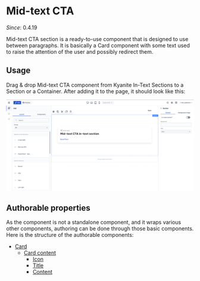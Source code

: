 # Mid-text CTA

_Since_: 0.4.19

Mid-text CTA section is a ready-to-use component that is designed to use between paragraphs. It is
basically a Card component with some text used to raise the attention of the user and 
possibly redirect them.

## Usage

Drag & drop Mid-text CTA component from Kyanite In-Text Sections to a Section or a Container.
After adding it to the page, it should look like this:
<p align="center" width="100%">
    <img class="image--with-border" src="_images/initial-midtextcta.png" alt="Initial Mid-text CTA">
</p>

## Authorable properties

As the component is not a standalone component, and it wraps various other components, authoring
can be done through those basic components. Here is the structure of the authorable components:

- <a href="../../../components/card">Card</a>
    - <a href="../../../components/card/cardcontent">Card content</a>
        - <a href="../../../components/icon">Icon</a>
        - <a href="../../../components/title">Title</a>
        - <a href="../../../components/content">Content</a>